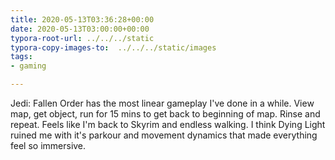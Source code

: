 ```yaml
---
title: 2020-05-13T03:36:28+00:00
date: 2020-05-13T03:00:00+00:00
typora-root-url: ../../../static
typora-copy-images-to:  ../../../static/images
tags:
- gaming

---
```

Jedi: Fallen Order has the most linear gameplay I've done in a while. View map, get object, run for 15 mins to get back to beginning of map. Rinse and repeat. Feels like I'm back to Skyrim and endless walking. I think Dying Light ruined me with it's parkour and movement dynamics that made everything feel so immersive.
